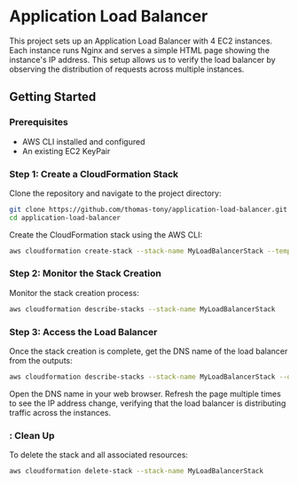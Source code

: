 # Application Load Balancer

This project sets up an Application Load Balancer with 4 EC2 instances. Each instance runs Nginx and serves a simple HTML page showing the instance's IP address. This setup allows us to verify the load balancer by observing the distribution of requests across multiple instances.

## Getting Started

### Prerequisites

- AWS CLI installed and configured
- An existing EC2 KeyPair

### Step 1: Create a CloudFormation Stack

Clone the repository and navigate to the project directory:

```sh
git clone https://github.com/thomas-tony/application-load-balancer.git
cd application-load-balancer
```

Create the CloudFormation stack using the AWS CLI:

```sh
aws cloudformation create-stack --stack-name MyLoadBalancerStack --template-body file://templates/load-balancer.yaml --parameters ParameterKey=KeyName,ParameterValue=your-key-pair-name
```

### Step 2: Monitor the Stack Creation

Monitor the stack creation process:

```sh
aws cloudformation describe-stacks --stack-name MyLoadBalancerStack
```

### Step 3: Access the Load Balancer
Once the stack creation is complete, get the DNS name of the load balancer from the outputs:


```sh
aws cloudformation describe-stacks --stack-name MyLoadBalancerStack --query "Stacks[0].Outputs[0].OutputValue" --output text
```
Open the DNS name in your web browser. Refresh the page multiple times to see the IP address change, verifying that the load balancer is distributing traffic across the instances.


### : Clean Up
To delete the stack and all associated resources:


```sh
aws cloudformation delete-stack --stack-name MyLoadBalancerStack
```


